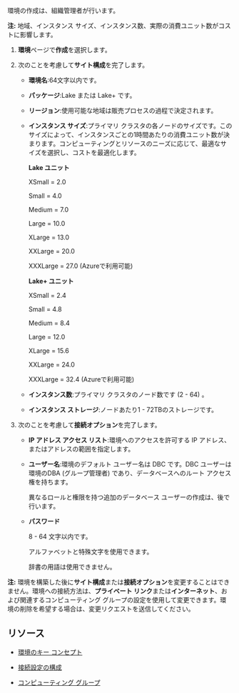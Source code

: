 環境の作成は、組織管理者が行います。

**注:** 地域、インスタンス サイズ、インスタンス数、実際の消費ユニット数がコストに影響します。

1.  **環境**ページで**作成**を選択します。

2.  次のことを考慮して**サイト構成**を完了します。

    -   **環境名**:64文字以内です。

    -   **パッケージ**:Lake または Lake+ です。

    -   **リージョン**:使用可能な地域は販売プロセスの過程で決定されます。

    -   **インスタンス サイズ**:プライマリ クラスタの各ノードのサイズです。このサイズによって、インスタンスごとの1時間あたりの消費ユニット数が決まります。コンピューティングとリソースのニーズに応じて、最適なサイズを選択し、コストを最適化します。

        **Lake ユニット**

        XSmall = 2.0

        Small = 4.0

        Medium = 7.0

        Large = 10.0

        XLarge = 13.0

        XXLarge = 20.0

        XXXLarge = 27.0 (Azureで利用可能)

        **Lake+ ユニット**

        XSmall = 2.4

        Small = 4.8

        Medium = 8.4

        Large = 12.0

        XLarge = 15.6

        XXLarge = 24.0

        XXXLarge = 32.4 (Azureで利用可能)

    -   **インスタンス数**:プライマリ クラスタのノード数です (2 - 64) 。

    -   **インスタンス ストレージ**:ノードあたり1 - 72TBのストレージです。

3.  次のことを考慮して**接続オプション**を完了します。

    -   **IP アドレス アクセス リスト**:環境へのアクセスを許可する IP アドレス、またはアドレスの範囲を指定します。

    -   **ユーザー名**:環境のデフォルト ユーザー名は DBC です。DBC ユーザーは環境のDBA (グループ管理者) であり、データベースへのルート アクセス権を持ちます。

        異なるロールと権限を持つ追加のデータベース ユーザーの作成は、後で行います。

    -   **パスワード**

        8 - 64 文字以内です。

        アルファベットと特殊文字を使用できます。

        辞書の用語は使用できません。

**注:** 環境を構築した後に**サイト構成**または**接続オプション**を変更することはできません。環境への接続方法は、**プライベート リンク**または**インターネット**、および関連するコンピューティング グループの設定を使用して変更できます。環境の削除を希望する場合は、変更リクエストを送信してください。

リソース
--------

-   [環境のキー コンセプト](nmr1658424425362.md)

-   [接続設定の構成](laq1640280582810.md)

-   [コンピューティング グループ](mqu1640280532737.md)

